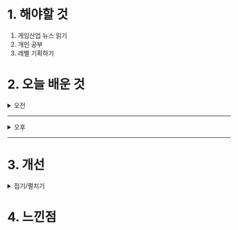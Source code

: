 
# 1. 해야할 것

1. 게임산업 뉴스 읽기 
2. 개인 공부  
3. 레벨 기획하기



# 2. 오늘 배운 것

<details>
<summary>오전</summary>


</details>

****

<details>
<summary>오후</summary>


</details>

****


# 3. 개선


<details>
<summary>접기/펼치기</summary>


</details>



# 4. 느낀점


